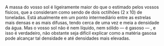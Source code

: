 ﻿A massa do vosso sol é ligeiramente maior do que o estimado pelos vossos físicos, que a consideram como sendo de dois octilhões (2 x 10) de toneladas. Está atualmente em um ponto intermediário entre as estrelas mais densas e as mais difusas, tendo cerca de uma vez e meia a densidade da água. Mas o vosso sol não é nem líquido, nem sólido — é gasoso — , e isso é verdadeiro, não obstante seja difícil explicar como a matéria gasosa pode alcançar tal densidade e até densidades mais elevadas.